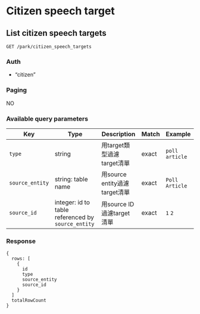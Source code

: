 # Citizen speech target

## List citizen speech targets
```
GET /park/citizen_speech_targets
```

### Auth
- “citizen”

### Paging
NO

### Available query parameters

| Key | Type | Description | Match | Example |
| --- | --- | --- | --- | --- |
| `type` | string | 用target類型過濾target清單 | exact | `poll` `article` |
| `source_entity` | string: table name | 用source entity過濾target清單 | exact | `Poll` `Article` |
| `source_id` | integer: id to table referenced by `source_entity` | 用source ID過濾target清單 | exact | `1` `2` |

### Response
```
{
  rows: [
    {
      id
      type
      source_entity
      source_id
    }
  ]
  totalRowCount
}
```
